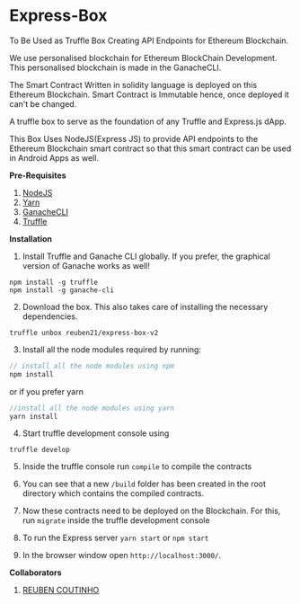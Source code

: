 # Express-Box

To Be Used as Truffle Box Creating API Endpoints for
Ethereum Blockchain.

We use personalised blockchain for Ethereum BlockChain
Development. This personalised blockchain is made in the
GanacheCLI.

The Smart Contract Written in solidity language
is deployed on this Ethereum Blockchain. Smart Contract is
Immutable hence, once deployed it can't be changed.

A truffle box to serve as the foundation of any Truffle and Express.js dApp.

This Box Uses NodeJS(Express JS) to provide API
endpoints to the Ethereum Blockchain smart contract so that this
smart contract can be used in Android Apps as well.

**Pre-Requisites**

1. [NodeJS](https://www.digitalocean.com/community/tutorials/how-to-install-node-js-on-ubuntu-16-04)
2. [Yarn](https://stackoverflow.com/questions/42606941/install-yarn-ubuntu-16-04-linux-mint-18-1)
3. [GanacheCLI](https://github.com/trufflesuite/ganache-cli)
4. [Truffle](https://github.com/trufflesuite/truffle)

**Installation**

1. Install Truffle and Ganache CLI globally. If you prefer, the graphical version of Ganache works as well!

```
npm install -g truffle
npm install -g ganache-cli
```

2. Download the box. This also takes care of installing the necessary dependencies.

```
truffle unbox reuben21/express-box-v2

```

3. Install all the node modules required by running:

```javascript
// install all the node modules using npm
npm install
```

or if you prefer yarn

```javascript
//install all the node modules using yarn
yarn install
```

4. Start truffle development console using

```
truffle develop
```

5. Inside the truffle console run `compile` to compile the contracts
6. You can see that a new `/build` folder has been created in the root directory which contains the compiled contracts.

7. Now these contracts need to be deployed on the Blockchain. For this, run `migrate` inside the truffle development console

8. To run the Express server `yarn start` or `npm start`
9. In the browser window open `http://localhost:3000/`.

**Collaborators**

1. [REUBEN COUTINHO](https://github.com/reuben21)
